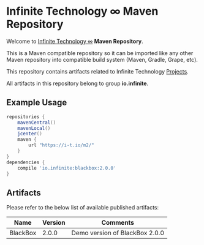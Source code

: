 # Infinite Technology ∞ Maven Repository

Welcome to [Infinite Technology ∞](https://i-t.io) **Maven Repository**.

This is a Maven compatible repository so it can be imported like any other Maven repository into compatible build system (Maven, Gradle, Grape, etc).

This repository contains artifacts related to Infinite Technology [Projects](https://i-t.io/index.html#projects).

All artifacts in this repository belong to group **io.infinite**.

## Example Usage

```groovy
repositories {
    mavenCentral()
    mavenLocal()
    jcenter()
    maven {
        url "https://i-t.io/m2/"
    }
}
dependencies {
    compile 'io.infinite:blackbox:2.0.0'
}
```

## Artifacts

Please refer to the below list of available published artifacts:

|Name|Version|Comments|
|---|---|---|
|BlackBox|2.0.0|Demo version of BlackBox 2.0.0|